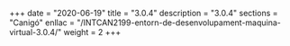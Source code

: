 +++
date        = "2020-06-19"
title       = "3.0.4"
description = "3.0.4"
sections    = "Canigó"
enllac		= "/INTCAN2199-entorn-de-desenvolupament-maquina-virtual-3.0.4/"
weight		= 2
+++
